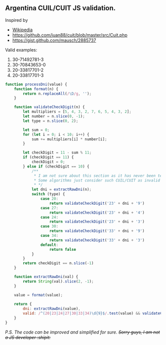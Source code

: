 ## Argentina CUIL/CUIT JS validation.
Inspired by 
* [Wikipedia](https://es.wikipedia.org/wiki/Clave_%C3%9Anica_de_Identificaci%C3%B3n_Tributaria#Procedimiento_para_obtener_el_d%C3%ADgito_verificador)
* https://github.com/juan88/cuit/blob/master/src/Cuit.php
* https://gist.github.com/mausch/2885737

Valid examples: 
1. 30-71492781-3
2. 30-70843653-0
3. 20-33817701-2
4. 20-33817701-3
```javascript
function processDni(value) {
    function format(n) {
        return n.replaceAll(/\D/g, '');
    }

    function validateCheckDigit(n) {
        let multipliers = [5, 4, 3, 2, 7, 6, 5, 4, 3, 2];
        let number = n.slice(0, -1);
        let type = n.slice(0, 2);

        let sum = 0;
        for (let i = 0; i < 10; i++) {
            sum += multipliers[i] * number[i];
        }

        let checkDigit = 11 - sum % 11;
        if (checkDigit == 11) {
            checkDigit = 0;
        } else if (checkDigit == 10) {
            /**
             * I am not sure about this section as it has never been tested :)
             * Some algorithms just consider such CUIL/CUIT as invalid
             * */
            let dni = extractRawDni(n);
            switch (type) {
                case 20:
                    return validateCheckDigit('23' + dni + '9')
                case 27:
                    return validateCheckDigit('23' + dni + '4')
                case 24:
                    return validateCheckDigit('23' + dni + '3')
                case 30:
                    return validateCheckDigit('33' + dni + '9')
                case 34:
                    return validateCheckDigit('33' + dni + '3')
                default:
                    return false
            }
        }
        return checkDigit == n.slice(-1)
    }

    function extractRawDni(val) {
        return String(val).slice(2, -1);
    }

    value = format(value);
    
    return {
        dni: extractRawDni(value),
        valid: /^(20|23|24|27|30|33|34)\d{9}$/.test(value) && validateCheckDigit(value)
    }
}
```
*P.S. The code can be improved and simplified for sure. ~~Sorry guys, I am not a JS developer :shipit:~~*
